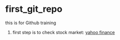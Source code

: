# first_git_repo
this is for Github training

1. first step is to check stock market: [yahoo finance](https://ca.finance.yahoo.com/)

